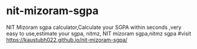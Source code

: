 # nit-mizoram-sgpa
NIT Mizoram sgpa calculator,Calculate your SGPA within seconds ,very easy to use,estimate your sgpa, nitmz, NIT mizoram sgpa,nitmz sgpa
#visit https://kaustubh022.github.io/nit-mizoram-sgpa/
